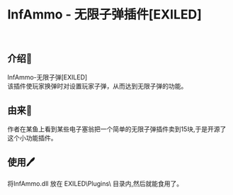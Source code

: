 # InfAmmo - 无限子弹插件[EXILED]
<br>  

## 介绍📕
  InfAmmo-无限子弹[EXILED]<br>
  该插件使玩家换弹时对设置玩家子弹，从而达到无限子弹的功能。
  
## 由来🤔
  作者在某鱼上看到某些电子塞翁把一个简单的无限子弹插件卖到15块,于是开源了这个小功能插件。

## 使用🖊
  将InfAmmo.dll 放在 EXILED\Plugins\ 目录内,然后就能食用了。
